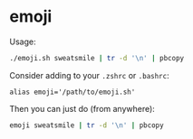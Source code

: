 # emoji

Usage:

```zsh
./emoji.sh sweatsmile | tr -d '\n' | pbcopy
```

Consider adding to your `.zshrc` or `.bashrc`:

```
alias emoji='/path/to/emoji.sh'
```

Then you can just do (from anywhere):

```zsh
emoji sweatsmile | tr -d '\n' | pbcopy
```